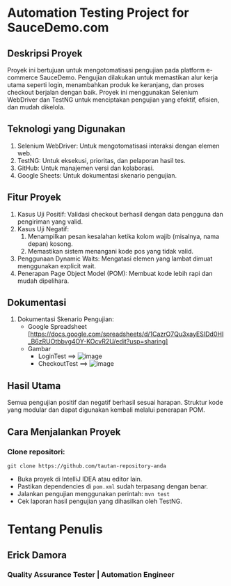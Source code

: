 # Automation Testing Project for SauceDemo.com

## Deskripsi Proyek
Proyek ini bertujuan untuk mengotomatisasi pengujian pada platform e-commerce SauceDemo. Pengujian dilakukan untuk memastikan alur kerja utama seperti login, menambahkan produk ke keranjang, dan proses checkout berjalan dengan baik. Proyek ini menggunakan Selenium WebDriver dan TestNG untuk menciptakan pengujian yang efektif, efisien, dan mudah dikelola.

## Teknologi yang Digunakan
1. Selenium WebDriver: Untuk mengotomatisasi interaksi dengan elemen web.
2. TestNG: Untuk eksekusi, prioritas, dan pelaporan hasil tes.
3. GitHub: Untuk manajemen versi dan kolaborasi.
4. Google Sheets: Untuk dokumentasi skenario pengujian.

## Fitur Proyek
1. Kasus Uji Positif: Validasi checkout berhasil dengan data pengguna dan pengiriman yang valid.
2. Kasus Uji Negatif:
   1. Menampilkan pesan kesalahan ketika kolom wajib (misalnya, nama depan) kosong.
   2. Memastikan sistem menangani kode pos yang tidak valid.
3. Penggunaan Dynamic Waits: Mengatasi elemen yang lambat dimuat menggunakan explicit wait.
4. Penerapan Page Object Model (POM): Membuat kode lebih rapi dan mudah dipelihara.

## Dokumentasi
1. Dokumentasi Skenario Pengujian:
   * Google Spreadsheet [https://docs.google.com/spreadsheets/d/1CazrO7Qu3xayESIDd0HI_B6zRUOtbbvg4OY-KOcvR2U/edit?usp=sharing]
   * Gambar
        * LoginTest ==> ![image](https://github.com/user-attachments/assets/62b93b48-92a8-4d0a-90df-94cfc605111f)
        * CheckoutTest ==> ![image](https://github.com/user-attachments/assets/17d1abde-a7a5-4f5d-bb52-05aaad680eb7)


## Hasil Utama
Semua pengujian positif dan negatif berhasil sesuai harapan.
Struktur kode yang modular dan dapat digunakan kembali melalui penerapan POM.

## Cara Menjalankan Proyek

### Clone repositori:
```git clone https://github.com/tautan-repository-anda```
* Buka proyek di IntelliJ IDEA atau editor lain.
* Pastikan dependencies di ```pom.xml``` sudah terpasang dengan benar.
* Jalankan pengujian menggunakan perintah:
```mvn test```
* Cek laporan hasil pengujian yang dihasilkan oleh TestNG.


# Tentang Penulis
## Erick Damora
### Quality Assurance Tester | Automation Engineer
